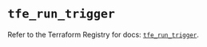 # `tfe_run_trigger`

Refer to the Terraform Registry for docs: [`tfe_run_trigger`](https://registry.terraform.io/providers/hashicorp/tfe/0.57.1/docs/resources/run_trigger).
